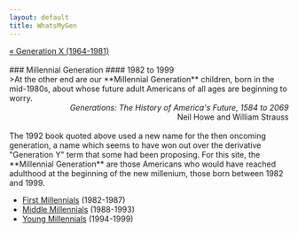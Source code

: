 ```yaml
---
layout: default
title: WhatsMyGen
---
```

<div style="overflow: hidden"><a href="/mike-gen/generations/genx.html" class="previous" style="float: left !important">&laquo; Generation X (1964-1981)</a></div>
<br>
### Millennial Generation
#### 1982 to 1999
<br>
>At the other end are our **Millennial Generation** children, born in the mid-1980s, about whose future adult Americans of all ages are beginning to worry.

<div style="text-align: right"> <em>Generations: The History of America's Future, 1584 to 2069</em><br>Neil Howe and William Strauss </div> 
<br>  
The 1992 book quoted above used a new name for the then oncoming generation, a name which seems to have won out over the derivative "Generation Y" term that some had been proposing. For this site, the **Millennial Generation** are those Americans who would have reached adulthood at the beginning of the new millenium, those born between 1982 and 1999.

- [First Millennials](/mike-gen/generations/millennial-first.html) (1982-1987)
- [Middle Millennials](/mike-gen/generations/millennial-middle.html) (1988-1993)
- [Young Millennials](/mike-gen/generations/millennial-young.html) (1994-1999)
